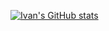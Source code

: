 
[![Ivan's GitHub stats](https://github-readme-stats.vercel.app/api?username=ivanczar&hide=issues&show_icons=true&theme=transparent&rank_icon=github)](https://github.com/anuraghazra/github-readme-stats)


